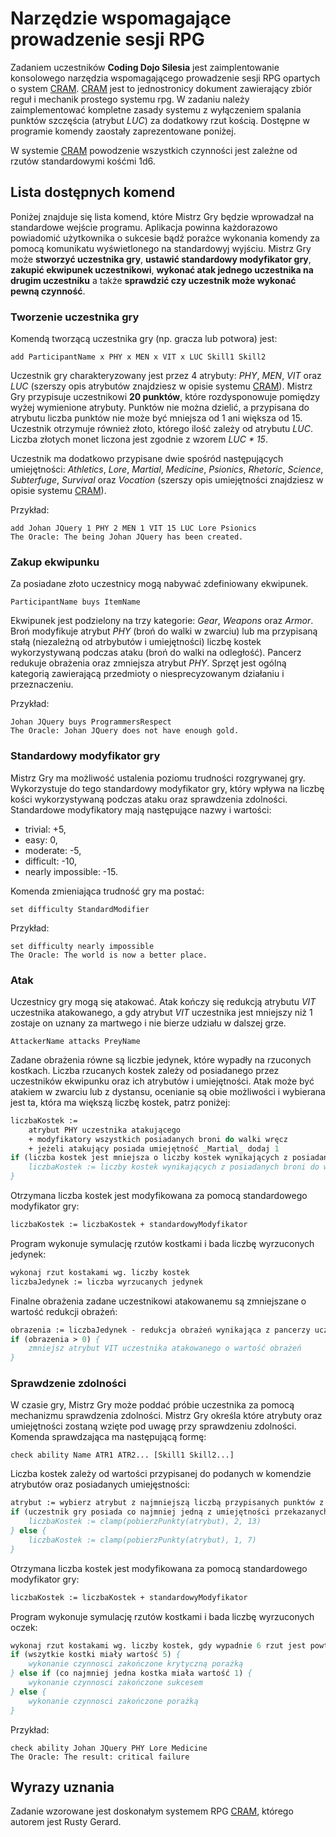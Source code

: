 # Narzędzie wspomagające prowadzenie sesji RPG

Zadaniem uczestników **Coding Dojo Silesia** jest zaimplentowanie konsolowego narzędzia wspomagającego prowadzenie sesji RPG opartych o system [CRAM](http://onepagerpg.com/files/CRAM.pdf). [CRAM](http://onepagerpg.com/files/CRAM.pdf) jest to jednostronicy dokument zawierający zbiór reguł i mechanik prostego systemu rpg. W zadaniu należy zaimplementować kompletne zasady systemu z wyłączeniem spalania punktów szczęścia (atrybut _LUC_) za dodatkowy rzut kością. Dostępne w programie komendy zaostały zaprezentowane poniżej.

W systemie [CRAM](http://onepagerpg.com/files/CRAM.pdf) powodzenie wszystkich czynności jest zależne od rzutów standardowymi kośćmi 1d6.

## Lista dostępnych komend

Poniżej znajduje się lista komend, które Mistrz Gry będzie wprowadzał na standardowe wejście programu. Aplikacja powinna każdorazowo powiadomić użytkownika o sukcesie bądź porażce wykonania komendy za pomocą komunikatu wyświetlonego na standardowyj wyjściu. Mistrz Gry może **stworzyć uczestnika gry**, **ustawić standardowy modyfikator gry**, **zakupić ekwipunek uczestnikowi**, **wykonać atak jednego uczestnika na drugim uczestniku** a także **sprawdzić czy uczestnik może wykonać pewną czynność**.

### Tworzenie uczestnika gry
Komendą tworzącą uczestnika gry (np. gracza lub potwora) jest:
```console
add ParticipantName x PHY x MEN x VIT x LUC Skill1 Skill2
```
Uczestnik gry charakteryzowany jest przez 4 atrybuty: _PHY_, _MEN_, _VIT_ oraz _LUC_ (szerszy opis atrybutów znajdziesz w opisie systemu [CRAM](http://onepagerpg.com/files/CRAM.pdf)). Mistrz Gry przypisuje uczestnikowi **20 punktów**, które rozdysponowuje pomiędzy wyżej wymienione atrybuty. Punktów nie można dzielić, a przypisana do atrybutu liczba punktów nie może być mniejsza od 1 ani większa od 15. Uczestnik otrzymuje również złoto, którego ilość zależy od atrybutu _LUC_. Liczba złotych monet liczona jest zgodnie z wzorem _LUC * 15_.

Uczestnik ma dodatkowo przypisane dwie spośród następujących umiejętności: _Athletics_, _Lore_, _Martial_, _Medicine_, _Psionics_, _Rhetoric_, _Science_, _Subterfuge_, _Survival_ oraz _Vocation_ (szerszy opis umiejętności znajdziesz w opisie systemu [CRAM](http://onepagerpg.com/files/CRAM.pdf)).

Przykład:
```console
add Johan JQuery 1 PHY 2 MEN 1 VIT 15 LUC Lore Psionics
The Oracle: The being Johan JQuery has been created.
```

### Zakup ekwipunku
Za posiadane złoto uczestnicy mogą nabywać zdefiniowany ekwipunek.
```console
ParticipantName buys ItemName
```
Ekwipunek jest podzielony na trzy kategorie: _Gear_, _Weapons_ oraz _Armor_. Broń modyfikuje atrybut _PHY_ (broń do walki w zwarciu) lub ma przypisaną stałą (niezależną od atrbybutów i umiejętności) liczbę kostek wykorzystywaną podczas ataku (broń do walki na odległość). Pancerz redukuje obrażenia oraz zmniejsza atrybut _PHY_. Sprzęt jest ogólną kategorią zawierającą przedmioty o niesprecyzowanym działaniu i przeznaczeniu.

Przykład:
```console
Johan JQuery buys ProgrammersRespect
The Oracle: Johan JQuery does not have enough gold.
```

### Standardowy modyfikator gry
Mistrz Gry ma możliwość ustalenia poziomu trudności rozgrywanej gry. Wykorzystuje do tego standardowy modyfikator gry, który wpływa na liczbę kości wykorzystywaną podczas ataku oraz sprawdzenia zdolności. Standardowe modyfikatory mają następujące nazwy i wartości:
- trivial: +5,
- easy: 0,
- moderate: -5,
- difficult: -10,
- nearly impossible: -15.

Komenda zmieniająca trudność gry ma postać:
```console
set difficulty StandardModifier
```
Przykład:
```console
set difficulty nearly impossible
The Oracle: The world is now a better place.
```

### Atak
Uczestnicy gry mogą się atakować. Atak kończy się redukcją atrybutu _VIT_ uczestnika atakowanego, a gdy atrybut _VIT_ uczestnika jest mniejszy niż 1 zostaje on uznany za martwego i nie bierze udziału w dalszej grze.
```console
AttackerName attacks PreyName
```

Zadane obrażenia równe są liczbie jedynek, które wypadły na rzuconych kostkach. Liczba rzucanych kostek zależy od posiadanego przez uczestników ekwipunku oraz ich atrybutów i umiejętności. Atak może być atakiem w zwarciu lub z dystansu, ocenianie są obie możliwości i wybierana jest ta, która ma większą liczbę kostek, patrz poniżej: 
```pascal
liczbaKostek := 
	atrybut PHY uczestnika atakującego
	+ modyfikatory wszystkich posiadanych broni do walki wręcz
	+ jeżeli atakujący posiada umiejętność _Martial_ dodaj 1
if (liczba kostek jest mniejsza o liczby kostek wynikających z posiadanych broni do walki na odległość) {
	liczbaKostek := liczby kostek wynikających z posiadanych broni do walki na odległość
}
```
Otrzymana liczba kostek jest modyfikowana za pomocą standardowego modyfikator gry:
```pascal
liczbaKostek := liczbaKostek + standardowyModyfikator
```
Program wykonuje symulację rzutów kostkami i bada liczbę wyrzuconych jedynek:
```pascal
wykonaj rzut kostakami wg. liczby kostek
liczbaJedynek := liczba wyrzucanych jedynek
```
Finalne obrażenia zadane uczestnikowi atakowanemu są zmniejszane o wartość redukcji obrażeń:
```pascal
obrazenia := liczbaJedynek - redukcja obrażeń wynikająca z pancerzy uczestnika atakowanego
if (obrazenia > 0) {
	zmniejsz atrybut VIT uczestnika atakowanego o wartość obrażeń
}
```

### Sprawdzenie zdolności
W czasie gry, Mistrz Gry może poddać próbie uczestnika za pomocą mechanizmu sprawdzenia zdolności. Mistrz Gry określa które atrybuty oraz umiejętności zostaną wzięte pod uwagę przy sprawdzeniu zdolności. Komenda sprawdzająca ma następującą formę:
```console
check ability Name ATR1 ATR2... [Skill1 Skill2...]
```

Liczba kostek zależy od wartości przypisanej do podanych w komendzie atrybutów oraz posiadanych umiejęstności:
```pascal
atrybut := wybierz atrybut z najmniejszą liczbą przypisanych punktów z listy atrybutów przekazanych w komendzie
if (uczestnik gry posiada co najmniej jedną z umiejętności przekazanych w komendzie) {
	liczbaKostek := clamp(pobierzPunkty(atrybut), 2, 13)
} else {
	liczbaKostek := clamp(pobierzPunkty(atrybut), 1, 7)
}
```
Otrzymana liczba kostek jest modyfikowana za pomocą standardowego modyfikator gry:
```pascal
liczbaKostek := liczbaKostek + standardowyModyfikator
```
Program wykonuje symulację rzutów kostkami i bada liczbę wyrzuconych oczek:
```pascal
wykonaj rzut kostakami wg. liczby kostek, gdy wypadnie 6 rzut jest powtórzony
if (wszytkie kostki miały wartość 5) {
	wykonanie czynnosci zakończone krytyczną porażką 
} else if (co najmniej jedna kostka miała wartość 1) {
	wykonanie czynnosci zakończone sukcesem
} else {
	wykonanie czynnosci zakończone porażką
}
```

Przykład:
```console
check ability Johan JQuery PHY Lore Medicine
The Oracle: The result: critical failure
```

## Wyrazy uznania
Zadanie wzorowane jest doskonałym systemem RPG [CRAM](http://onepagerpg.com/files/CRAM.pdf), którego autorem jest  Rusty Gerard.
